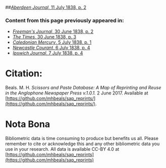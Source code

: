 ##[*Aberdeen Journal*, 11 July 1838, p. 2](https://mhbeals.github.io/sap_html/Aberdeen-Journal/Aberdeen-Journal-11-July-1838-p-2)

### Content from this page previously appeared in:
+ [*Freeman's Journal*, 30 June 1838, p. 2](https://mhbeals.github.io/sap_html/Freeman's-Journal/Freeman's-Journal-30-June-1838-p-2)
+ [*The Times*, 30 June 1838, p. 3](https://mhbeals.github.io/sap_html/The-Times/The-Times-30-June-1838-p-3)
+ [*Caledonian Mercury*, 5 July 1838, p. 1](https://mhbeals.github.io/sap_html/Caledonian-Mercury/Caledonian-Mercury-5-July-1838-p-1)
+ [*Newcastle Courant*, 6 July 1838, p. 4](https://mhbeals.github.io/sap_html/Newcastle-Courant/Newcastle-Courant-6-July-1838-p-4)
+ [*Ipswich Journal*, 7 July 1838, p. 4](https://mhbeals.github.io/sap_html/Ipswich-Journal/Ipswich-Journal-7-July-1838-p-4)
                    
# Citation: 

Beals. M. H. *Scissors and Paste Database: A Map of Reprinting and Reuse in the Anglophone Newspaper Press v.1.0.1.* 2 June 2017. Available at [https://github.com/mhbeals/sap_reprints/](https://github.com/mhbeals/sap_reprints/). 
                    
# Nota Bona

Bibliometric data is time consuming to produce but benefits us all. Please remember to cite or acknowledge this and any other bibliometric data you use in your research. All data is available CC-BY 4.0 at [https://github.com/mhbeals/sap_reprints](https://github.com/mhbeals/sap_reprints)
